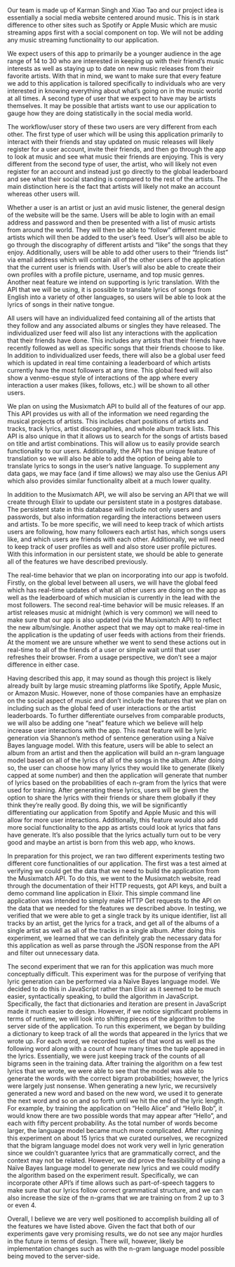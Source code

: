 Our team is made up of Karman Singh and Xiao Tao and our project idea
is essentially a social media website centered around music. This is
in stark difference to other sites such as Spotify or Apple Music
which are music streaming apps first with a social component on top.
We will not be adding any music streaming functionality to our
application. 

We expect users of this app to primarily be a younger audience in the
age range of 14 to 30 who are interested in keeping up with their
friend’s music interests as well as staying up to date on new music
releases from their favorite artists. With that in mind, we want to
make sure that every feature we add to this application is tailored
specifically to individuals who are very interested in knowing
everything about what’s going on in the music world at all times. A
second type of user that we expect to have may be artists themselves.
It may be possible that artists want to use our application to gauge
how they are doing statistically in the social media world. 

The workflow/user story of these two users are very different from
each other. The first type of user which will be using this
application primarily to interact with their friends and stay updated
on music releases will likely register for a user account, invite
their friends, and then go through the app to look at music and see
what music their friends are enjoying. This is very different from the
second type of user, the artist, who will likely not even register for
an account and instead just go directly to the global leaderboard and
see what their social standing is compared to the rest of the artists.
The main distinction here is the fact that artists will likely not
make an account whereas other users will. 

Whether a user is an artist or just an avid music listener, the
general design of the website will be the same. Users will be able to
login with an email address and password and then be presented with a
list of music artists from around the world. They will then be able to
“follow” different music artists which will then be added to the
user’s feed. User’s will also be able to go through the discography of
different artists and “like” the songs that they enjoy. Additionally,
users will be able to add other users to their “friends list” via
email address which will contain all of the other users of the
application that the current user is friends with. User’s will also be
able to create their own profiles with a profile picture, username,
and top music genres. Another neat feature we intend on supporting is
lyric translation. With the API that we will be using, it is possible
to translate lyrics of songs from English into a variety of other
languages, so users will be able to look at the lyrics of songs in
their native tongue. 

All users will have an individualized feed containing all of the
artists that they follow and any associated albums or singles they
have released. The individualized user feed will also list any
interactions with the application that their friends have done. This
includes any artists that their friends have recently followed as well
as specific songs that their friends choose to like. In addition to
individualized user feeds, there will also be a global user feed which
is updated in real time containing a leaderboard of which artists
currently have the most followers at any time. This global feed will
also show a venmo-esque style of interactions of the app where every
interaction a user makes (likes, follows, etc.) will be shown to all
other users.  

We plan on using the Musixmatch API to build all of the features of
our app. This API provides us with all of the information we need
regarding the musical projects of artists. This includes chart
positions of artists and tracks, track lyrics, artist discographies,
and whole album track lists. This API is also unique in that it allows
us to search for the songs of artists based on title and artist
combinations. This will allow us to easily provide search
functionality to our users. Additionally, the API has the unique
feature of translation so we will also be able to add the option of
being able to translate lyrics to songs in the user’s native language.
To supplement any data gaps, we may face (and if time allows) we may
also use the Genius API which also provides similar functionality
albeit at a much lower quality. 

In addition to the Musixmatch API, we will also be serving an API that
we will create through Elixir to update our persistent state in a
postgres database. The persistent state in this database will include
not only users and passwords, but also information regarding the
interactions between users and artists. To be more specific, we will
need to keep track of which artists users are following, how many
followers each artist has, which songs users like, and which users are
friends with each other. Additionally, we will need to keep track of
user profiles as well and also store user profile pictures. With this
information in our persistent state, we should be able to generate all
of the features we have described previously. 

The real-time behavior that we plan on incorporating into our app is
twofold. Firstly, on the global level between all users, we will have
the global feed which has real-time updates of what all other users
are doing on the app as well as the leaderboard of which musician is
currently in the lead with the most followers. The second real-time
behavior will be music releases. If an artist releases music at
midnight (which is very common) we will need to make sure that our app
is also updated (via the Musixmatch API) to reflect the new
album/single. Another aspect that we may opt to make real-time in the
application is the updating of user feeds with actions from their
friends. At the moment we are unsure whether we went to send these
actions out in real-time to all of the friends of a user or simple
wait until that user refreshes their browser. From a usage
perspective, we don’t see a major difference in either case. 

Having described this app, it may sound as though this project is
likely already built by large music streaming platforms like Spotify,
Apple Music, or Amazon Music. However, none of those companies have an
emphasize on the social aspect of music and don’t include the features
that we plan on including such as the global feed of user interactions
or the artist leaderboards. To further differentiate ourselves from
comparable products, we will also be adding one “neat” feature which
we believe will help increase user interactions with the app. This
neat feature will be lyric generation via Shannon’s method of sentence
generation using a Naïve Bayes language model. With this feature,
users will be able to select an album from an artist and then the
application will build an n-gram language model based on all of the
lyrics of all of the songs in the album. After doing so, the user can
choose how many lyrics they would like to generate (likely capped at
some number) and then the application will generate that number of
lyrics based on the probabilities of each n-gram from the lyrics that
were used for training. After generating these lyrics, users will be
given the option to share the lyrics with their friends or share them
globally if they think they’re really good. By doing this, we will be
significantly differentiating our application from Spotify and Apple
Music and this will allow for more user interactions. Additionally,
this feature would also add more social functionality to the app as
artists could look at lyrics that fans have generate. It’s also
possible that the lyrics actually turn out to be very good and maybe
an artist is born from this web app, who knows. 

In preparation for this project, we ran two different experiments
testing two different core functionalities of our application. The
first was a test aimed at verifying we could get the data that we need
to build the application from the Musixmatch API. To do this, we went
to the Musixmatch website, read through the documentation of their
HTTP requests, got API keys, and built a demo command line application
in Elixir. This simple command line application was intended to simply
make HTTP Get requests to the API on the data that we needed for the
features we described above. In testing, we verified that we were able
to get a single track by its unique identifier, list all tracks by an
artist, get the lyrics for a track, and get all of the albums of a
single artist as well as all of the tracks in a single album. After
doing this experiment, we learned that we can definitely grab the
necessary data for this application as well as parse through the JSON
response from the API and filter out unnecessary data.  

The second experiment that we ran for this application was much more
conceptually difficult. This experiment was for the purpose of
verifying that lyric generation can be performed via a Naïve Bayes
language model. We decided to do this in JavaScript rather than Elixir
as it seemed to be much easier, syntactically speaking, to build the
algorithm in JavaScript. Specifically, the fact that dictionaries and
iteration are present in JavaScript made it much easier to design.
However, if we notice significant problems in terms of runtime, we
will look into shifting pieces of the algorithm to the server side of
the application. To run this experiment, we began by building a
dictionary to keep track of all the words that appeared in the lyrics
that we wrote up. For each word, we recorded tuples of that word as
well as the following word along with a count of how many times the
tuple appeared in the lyrics. Essentially, we were just keeping track
of the counts of all bigrams seen in the training data. After training
the algorithm on a few test lyrics that we wrote, we were able to see
that the model was able to generate the words with the correct bigram
probabilities; however, the lyrics were largely just nonsense. When
generating a new lyric, we recursively generated a new word and based
on the new word, we used it to generate the next word and so on and so
forth until we hit the end of the lyric length. For example, by
training the application on “Hello Alice” and “Hello Bob”, it would
know there are two possible words that may appear after “Hello”, and
each with fifty percent probability. As the total number of words
become larger, the language model became much more complicated. After
running this experiment on about 15 lyrics that we curated ourselves,
we recognized that the bigram language model does not work very well
in lyric generation since we couldn’t guarantee lyrics that are
grammatically correct, and the context may not be related. However, we
did prove the feasibility of using a Naïve Bayes language model to
generate new lyrics and we could modify the algorithm based on the
experiment result. Specifically, we can incorporate other API’s if
time allows such as part-of-speech taggers to make sure that our
lyrics follow correct grammatical structure, and we can also increase
the size of the n-grams that we are training on from 2 up to 3 or even
4. 

Overall, I believe we are very well positioned to accomplish building
all of the features we have listed above. Given the fact that both of
our experiments gave very promising results, we do not see any major
hurdles in the future in terms of design. There will, however, likely
be implementation changes such as with the n-gram language model
possible being moved to the server-side. 